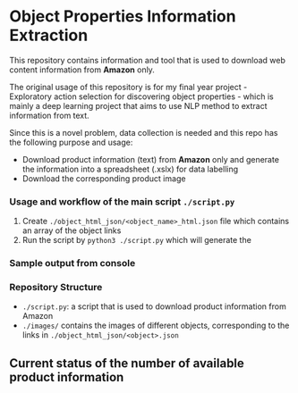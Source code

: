 # Object Properties Information Extraction
This repository contains information and tool that is used to download web content information from **Amazon** only.

The original usage of this repository is for my final year project - Exploratory action selection for discovering object properties - which is mainly a deep learning project that aims to use NLP method to extract information from text.

Since this is a novel problem, data collection is needed and this repo has the following purpose and usage:
- Download product information (text) from **Amazon** only and generate the information into a spreadsheet (.xslx) for data labelling
- Download the corresponding product image

### Usage and workflow of the main script `./script.py`
1. Create `./object_html_json/<object_name>_html.json` file which contains an array of the object links
2. Run the script by `python3 ./script.py` which will generate the 

### Sample output from console


### Repository Structure
- `./script.py`: a script that is used to download product information from Amazon
- `./images/` contains the images of different objects, corresponding to the links in `./object_html_json/<object>.json`


## Current status of the number of available product information
